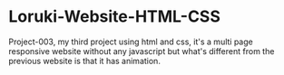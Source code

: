 # Loruki-Website-HTML-CSS
Project-003, my third project using html and css, it's a multi page responsive website without any javascript but what's different from the previous website is that it has animation.
